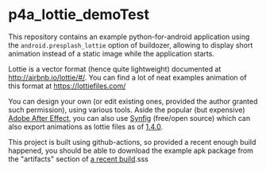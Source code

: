 # p4a_lottie_demoTest

This repository contains an example python-for-android application using the `android.presplash_lottie` option of buildozer, allowing to display  short animation instead of a static image while the application starts.

Lottie is a vector format (hence quite lightweight) documented at http://airbnb.io/lottie/#/.
You can find a lot of neat examples animation of this format at https://lottiefiles.com/

You can design your own (or edit existing ones, provided the author granted such permission), using various tools. Aside the popular (but expensive) [Adobe After Effect](https://lottiefiles.com/plugins/after-effects), you can also use [Synfig](https://www.synfig.org/) (free/open source) which can also export animations as lottie files as of [1.4.0](https://synfig.readthedocs.io/en/latest/releases/stable/1.4.0.html#rendering-and-export).

This project is built using github-actions, so provided a recent enough build happened, you should be able to download the example apk package from the "artifacts" section of [a recent build](https://github.com/tshirtman/p4a_lottie_demo/actions).sss
